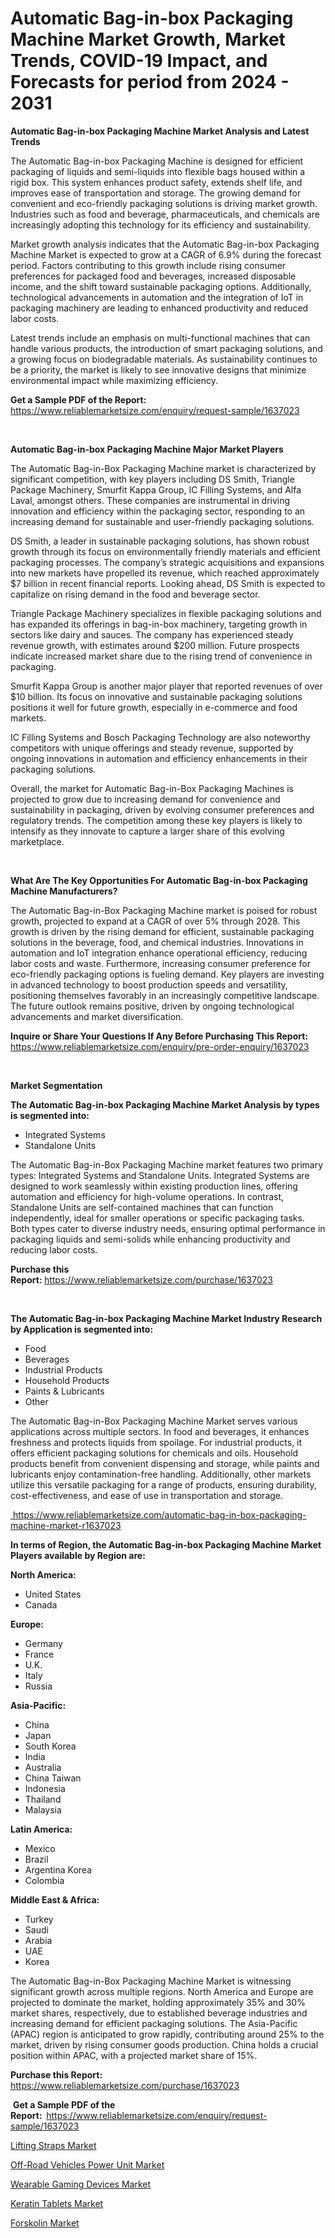<p><h1>Automatic Bag-in-box Packaging Machine Market Growth, Market Trends, COVID-19 Impact, and Forecasts for period from 2024 - 2031</h1></p><p><strong>Automatic Bag-in-box Packaging Machine Market Analysis and Latest Trends</strong></p>
<p><p>The Automatic Bag-in-box Packaging Machine is designed for efficient packaging of liquids and semi-liquids into flexible bags housed within a rigid box. This system enhances product safety, extends shelf life, and improves ease of transportation and storage. The growing demand for convenient and eco-friendly packaging solutions is driving market growth. Industries such as food and beverage, pharmaceuticals, and chemicals are increasingly adopting this technology for its efficiency and sustainability.</p><p>Market growth analysis indicates that the Automatic Bag-in-box Packaging Machine Market is expected to grow at a CAGR of 6.9% during the forecast period. Factors contributing to this growth include rising consumer preferences for packaged food and beverages, increased disposable income, and the shift toward sustainable packaging options. Additionally, technological advancements in automation and the integration of IoT in packaging machinery are leading to enhanced productivity and reduced labor costs. </p><p>Latest trends include an emphasis on multi-functional machines that can handle various products, the introduction of smart packaging solutions, and a growing focus on biodegradable materials. As sustainability continues to be a priority, the market is likely to see innovative designs that minimize environmental impact while maximizing efficiency.</p></p>
<p><strong>Get a Sample PDF of the Report:&nbsp;</strong> <a href="https://www.reliablemarketsize.com/enquiry/request-sample/1637023">https://www.reliablemarketsize.com/enquiry/request-sample/1637023</a></p>
<p>&nbsp;</p>
<p><strong>Automatic Bag-in-box Packaging Machine Major Market Players</strong></p>
<p><p>The Automatic Bag-in-Box Packaging Machine market is characterized by significant competition, with key players including DS Smith, Triangle Package Machinery, Smurfit Kappa Group, IC Filling Systems, and Alfa Laval, amongst others. These companies are instrumental in driving innovation and efficiency within the packaging sector, responding to an increasing demand for sustainable and user-friendly packaging solutions.</p><p>DS Smith, a leader in sustainable packaging solutions, has shown robust growth through its focus on environmentally friendly materials and efficient packaging processes. The company’s strategic acquisitions and expansions into new markets have propelled its revenue, which reached approximately $7 billion in recent financial reports. Looking ahead, DS Smith is expected to capitalize on rising demand in the food and beverage sector.</p><p>Triangle Package Machinery specializes in flexible packaging solutions and has expanded its offerings in bag-in-box machinery, targeting growth in sectors like dairy and sauces. The company has experienced steady revenue growth, with estimates around $200 million. Future prospects indicate increased market share due to the rising trend of convenience in packaging.</p><p>Smurfit Kappa Group is another major player that reported revenues of over $10 billion. Its focus on innovative and sustainable packaging solutions positions it well for future growth, especially in e-commerce and food markets.</p><p>IC Filling Systems and Bosch Packaging Technology are also noteworthy competitors with unique offerings and steady revenue, supported by ongoing innovations in automation and efficiency enhancements in their packaging solutions.</p><p>Overall, the market for Automatic Bag-in-Box Packaging Machines is projected to grow due to increasing demand for convenience and sustainability in packaging, driven by evolving consumer preferences and regulatory trends. The competition among these key players is likely to intensify as they innovate to capture a larger share of this evolving marketplace.</p></p>
<p>&nbsp;</p>
<p><strong>What Are The Key Opportunities For Automatic Bag-in-box Packaging Machine Manufacturers?</strong></p>
<p><p>The Automatic Bag-in-Box Packaging Machine market is poised for robust growth, projected to expand at a CAGR of over 5% through 2028. This growth is driven by the rising demand for efficient, sustainable packaging solutions in the beverage, food, and chemical industries. Innovations in automation and IoT integration enhance operational efficiency, reducing labor costs and waste. Furthermore, increasing consumer preference for eco-friendly packaging options is fueling demand. Key players are investing in advanced technology to boost production speeds and versatility, positioning themselves favorably in an increasingly competitive landscape. The future outlook remains positive, driven by ongoing technological advancements and market diversification.</p></p>
<p><strong>Inquire or Share Your Questions If Any Before Purchasing This Report:</strong> <a href="https://www.reliablemarketsize.com/enquiry/pre-order-enquiry/1637023">https://www.reliablemarketsize.com/enquiry/pre-order-enquiry/1637023</a></p>
<p>&nbsp;</p>
<p><strong>Market Segmentation</strong></p>
<p><strong>The Automatic Bag-in-box Packaging Machine Market Analysis by types is segmented into:</strong></p>
<p><ul><li>Integrated Systems</li><li>Standalone Units</li></ul></p>
<p><p>The Automatic Bag-in-Box Packaging Machine market features two primary types: Integrated Systems and Standalone Units. Integrated Systems are designed to work seamlessly within existing production lines, offering automation and efficiency for high-volume operations. In contrast, Standalone Units are self-contained machines that can function independently, ideal for smaller operations or specific packaging tasks. Both types cater to diverse industry needs, ensuring optimal performance in packaging liquids and semi-solids while enhancing productivity and reducing labor costs.</p></p>
<p><strong>Purchase this Report:&nbsp;</strong><a href="https://www.reliablemarketsize.com/purchase/1637023">https://www.reliablemarketsize.com/purchase/1637023</a></p>
<p>&nbsp;</p>
<p><strong>The Automatic Bag-in-box Packaging Machine Market Industry Research by Application is segmented into:</strong></p>
<p><ul><li>Food</li><li>Beverages</li><li>Industrial Products</li><li>Household Products</li><li>Paints & Lubricants</li><li>Other</li></ul></p>
<p><p>The Automatic Bag-in-Box Packaging Machine Market serves various applications across multiple sectors. In food and beverages, it enhances freshness and protects liquids from spoilage. For industrial products, it offers efficient packaging solutions for chemicals and oils. Household products benefit from convenient dispensing and storage, while paints and lubricants enjoy contamination-free handling. Additionally, other markets utilize this versatile packaging for a range of products, ensuring durability, cost-effectiveness, and ease of use in transportation and storage.</p></p>
<p><a href="https://www.reliablemarketsize.com/automatic-bag-in-box-packaging-machine-market-r1637023">&nbsp;https://www.reliablemarketsize.com/automatic-bag-in-box-packaging-machine-market-r1637023</a></p>
<p><strong>In terms of Region, the Automatic Bag-in-box Packaging Machine Market Players available by Region are:</strong></p>
<p>
    <p> <strong> North America: </strong>
        <ul>
            <li>United States</li>
            <li>Canada</li>
        </ul>
        </p> 
    <p> <strong> Europe: </strong>
        <ul>
            <li>Germany</li>
            <li>France</li>
            <li>U.K.</li>
            <li>Italy</li>
            <li>Russia</li>
        </ul>
        </p> 
    <p> <strong> Asia-Pacific: </strong>
        <ul>
            <li>China</li>
            <li>Japan</li>
            <li>South Korea</li>
            <li>India</li>
            <li>Australia</li>
            <li>China Taiwan</li>
            <li>Indonesia</li>
            <li>Thailand</li>
            <li>Malaysia</li>
        </ul>
        </p> 
    <p> <strong> Latin America: </strong>
        <ul>
            <li>Mexico</li>
            <li>Brazil</li>
            <li>Argentina Korea</li>
            <li>Colombia</li>
        </ul>
        </p> 
    <p> <strong> Middle East & Africa: </strong>
        <ul>
            <li>Turkey</li>
            <li>Saudi</li>
            <li>Arabia</li>
            <li>UAE</li>
            <li>Korea</li>
        </ul>
    </p>
    </p>
<p><p>The Automatic Bag-in-Box Packaging Machine Market is witnessing significant growth across multiple regions. North America and Europe are projected to dominate the market, holding approximately 35% and 30% market shares, respectively, due to established beverage industries and increasing demand for efficient packaging solutions. The Asia-Pacific (APAC) region is anticipated to grow rapidly, contributing around 25% to the market, driven by rising consumer goods production. China holds a crucial position within APAC, with a projected market share of 15%.</p></p>
<p><strong>Purchase this Report: </strong><a href="https://www.reliablemarketsize.com/purchase/1637023">https://www.reliablemarketsize.com/purchase/1637023</a></p>
<p>&nbsp;<strong>Get a Sample PDF of the Report:&nbsp;&nbsp;</strong><a href="https://www.reliablemarketsize.com/enquiry/request-sample/1637023">https://www.reliablemarketsize.com/enquiry/request-sample/1637023</a></p>
<p><strong></strong></p>
<p><p><a href="https://issuu.com/reportprime-2/docs/lifting-straps-market-size-2030.ppt_aed4d3ab3f2a29">Lifting Straps Market</a></p><p><a href="https://medium.com/@leyva1jessica/off-road-vehicles-power-unit-market-forecasts-market-trends-and-impact-analysis-2024-2031-0e33dde3f06a?postPublishedType=repub">Off-Road Vehicles Power Unit Market</a></p><p><a href="https://issuu.com/reportprime-2/docs/wearable-gaming-devices-market-size_66bdfb6a6e910e">Wearable Gaming Devices Market</a></p><p><a href="https://www.linkedin.com/pulse/keratin-tablets-market-report-product-type-alpha-keratinbeta-keratin-gxdre">Keratin Tablets Market</a></p><p><a href="https://www.linkedin.com/pulse/analyzing-forskolin-market-dynamics-growth-drivers-forecasted-zibtf?trackingId=x%2Bozs4OARu%2B23a4Ne6UDoQ%3D%3D">Forskolin Market</a></p></p>
